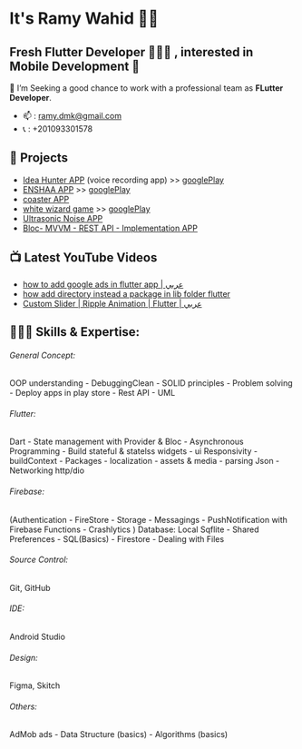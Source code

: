 # It's Ramy Wahid 👋🏻
## Fresh Flutter Developer 👨🏻‍💻 , interested in Mobile Development 👀


🔎 I’m Seeking a good chance to work with a professional team as **FLutter Developer**.
- 📫 : ramy.dmk@gmail.com
- 📞 : +201093301578

##  💼 Projects

- [Idea Hunter APP](https://github.com/ramyhq/Idea_Hunter_app)  (voice recording app) >> [googlePlay](https://play.google.com/store/apps/details?id=net.ifeps.idea_hunter)
- [ENSHAA APP](https://github.com/ramyhq/ENSHAA_APP) >> [googlePlay](https://play.google.com/store/apps/details?id=net.ifeps.enshaa)
- [coaster APP](https://github.com/ramyhq/coast-v1)
- [white wizard game](https://github.com/ramyhq/white_wizard_game) >> [googlePlay](https://play.google.com/store/apps/details?id=net.ifeps.white_wizard) 
- [Ultrasonic Noise APP](https://github.com/ramyhq/Ultrasonic_Noise_app)  
- [Bloc- MVVM - REST API - Implementation APP](https://github.com/ramyhq/Bloc_MVVM_REST_API_Implementation)  


##  📺  Latest YouTube Videos
- [how to add google ads in flutter app | عربي](https://youtu.be/k-RH3wB-Esg)
- [how add directory instead a package in lib folder flutter](https://youtu.be/hGMk1_O3I2Y)
- [Custom Slider | Ripple Animation | Flutter | عربي](https://youtu.be/aj67p6jWXCc)

## 👨🏻‍💻 Skills & Expertise:
###### General Concept:
OOP understanding - DebuggingClean - SOLID principles - Problem solving - Deploy apps in play store - Rest API - UML
###### Flutter:
Dart - State management with Provider & Bloc - Asynchronous Programming - Build stateful & statelss widgets - ui Responsivity - buildContext - Packages - localization - assets & media - parsing Json - Networking http/dio
###### Firebase:
(Authentication - FireStore - Storage - Messagings - PushNotification with Firebase Functions - Crashlytics ) Database:
Local Sqflite - Shared Preferences - SQL(Basics) - Firestore - Dealing with Files
###### Source Control:
Git, GitHub
###### IDE: 
Android Studio
###### Design: 
Figma, Skitch
###### Others:
AdMob ads - Data Structure (basics) - Algorithms (basics)



<!---
ramyhq/ramyhq is a ✨ special ✨ repository because its `README.md` (this file) appears on your GitHub profile.
You can click the Preview link to take a look at your changes.
--->
